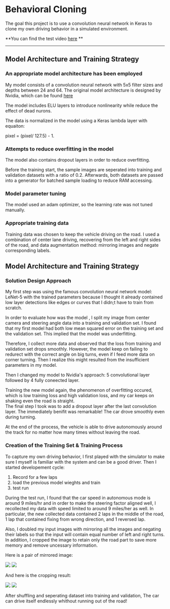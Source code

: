 # **Behavioral Cloning** 


The goal this project is to use a convolution neural network in Keras to clone my own driving behavior in a simulated environment.

**You can find the test video [here](https://youtu.be/Uq3W2EAp3pc) **


---

## Model Architecture and Training Strategy

### An appropriate model architecture has been employed

My model consists of a convolution neural network with 5x5 filter sizes and depths between 24 and 64. The original model architecture is designed by Nvidia, which can be found [here](https://developer.nvidia.com/blog/deep-learning-self-driving-cars/)

The model includes ELU layers to introduce nonlinearity while reduce the effect of dead nurons. 

The data is normalized in the model using a Keras lambda layer with equaiton:

pixel = (pixel/ 127.5) - 1. 

### Attempts to reduce overfitting in the model

The model also contains dropout layers in order to reduce overfitting.

Before the training start, the sample images are seperated into training and validation datasets with a ratio of 0.2. Afterwards, both datasets are passed into a generator for batched sample loading to reduce RAM accessing.

### Model parameter tuning

The model used an adam optimizer, so the learning rate was not tuned manually.

### Appropriate training data

Training data was chosen to keep the vehicle driving on the road. I used a combination of center lane driving, recovering from the left and right sides of the road, and data augmentation method: mirroring images and negate corresponding labels.

## Model Architecture and Training Strategy

### Solution Design Approach

My first step was using the famous convolution neural network model: LeNet-5 with the trained parameters because I thought it already contained low layer detections like edges or curves that I didn;t have to train from scratch.

In order to evaluate how was the model , I split my image from center camera and steering angle data into a training and validation set. I found that my first model had both low mean squared error on the training set and the validation set. This implied that the model was underfitting. 

Therefore, I collect more data and observed that the loss from training and validation set drops smoothly. However, the model keep on failing to redurect with the correct angle on big turns, even if I feed more data on corner turning. Then I realize this might resulted from the insufficient parameters in my model. 

Then I changed my model to Nvidia's approach: 5 convolutional layer followed by 4 fully coneected layer.

Training the new model again, the phenomenon of overfitting occured, which is low training loss and high validation loss, and my car keeps on shaking even the road is straight.  
The final step I took was to add a dropout layer after the last convolution layer. The immediately benifit was remarkable! The car drove smoothly even during turning.

At the end of the process, the vehicle is able to drive autonomously around the track for no matter how many times without leaving the road.

### Creation of the Training Set & Training Process

To capture my own driving behavior, I first played with the simulator to make sure I myself is familiar with the system and can be a good driver. Then I started developement cycle:

1. Record for a few laps
2. load the previous model wieghts and train
3. test run 

During the test run, I found that the car speed in autonomous mode is around 9 miles/hr and in order to make the steering factor aligned well, I recollected my data with speed limited to around 9 miles/her as well. In particular, the new collected data contained 2 laps in the middle of the road, 1 lap that contained fixing from wrong direction, and 1 reversed lap.

Also, I doubled my input images with mirroring all the images and negating their labels so that the input will contain equal number of left and right turns. In addition, I cropped the image to retain only the road part to save more memory and remove uncessary information.

Here is a pair of mirrored image:

![](https://i.imgur.com/zWrGQA9.jpg)
![](https://i.imgur.com/sFCAvWy.jpg)

And here is the cropping result:

![](https://i.imgur.com/1j2KTFi.jpg)
![](https://i.imgur.com/lwLI7JI.jpg)


After shuffling and seperating dataset into training and validation, The car can drive itself endlessly whithout running out of the road!

